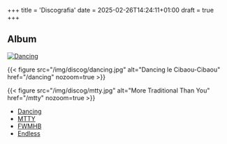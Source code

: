 +++
title = 'Discografia'
date = 2025-02-26T14:24:11+01:00
draft = true
+++
## Album

[![Dancing](/img/discog/dancing.jpg)](/dancing)

{{< figure
    src="/img/discog/dancing.jpg"
    alt="Dancing le Cibaou-Cibaou"
    href="/dancing"
    nozoom=true
    >}}

{{< figure
    src="/img/discog/mtty.jpg"
    alt="More Traditional Than You"
    href="/mtty"
    nozoom=true
    >}}

- [Dancing](dancing)
- [MTTY](mtty)
- [FWMHB](fwmhb)
- [Endless](endless)
